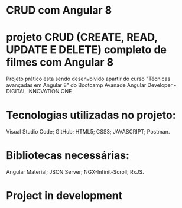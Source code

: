 # CRUD com Angular 8

 # projeto CRUD (CREATE, READ, UPDATE E DELETE) completo de filmes com Angular 8
 
 Projeto prático esta sendo desenvolvido apartir do curso "Técnicas avançadas em Angular 8" do Bootcamp Avanade Angular Developer - DIGITAL INNOVATION ONE

# Tecnologias utilizadas no projeto:

Visual Studio Code;
GitHub;
HTML5;
CSS3;
JAVASCRIPT;
Postman.


# Bibliotecas necessárias:

Angular Material;
JSON Server;
NGX-Infinit-Scroll;
RxJS.

# Project in development

